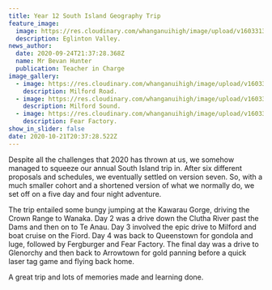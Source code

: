 ```yaml
---
title: Year 12 South Island Geography Trip
feature_image:
  image: https://res.cloudinary.com/whanganuihigh/image/upload/v1603313039/News/Eglinton.jpg
  description: Eglinton Valley.
news_author:
  date: 2020-09-24T21:37:28.368Z
  name: Mr Bevan Hunter
  publication: Teacher in Charge
image_gallery:
  - image: https://res.cloudinary.com/whanganuihigh/image/upload/v1603313087/News/Milford_Road.jpg
    description: Milford Road.
  - image: https://res.cloudinary.com/whanganuihigh/image/upload/v1603313069/News/Milford.jpg
    description: Milford Sound.
  - image: https://res.cloudinary.com/whanganuihigh/image/upload/v1603313104/News/Fear.jpg
    description: Fear Factory.
show_in_slider: false
date: 2020-10-21T20:37:28.522Z
---
```

Despite all the challenges that 2020 has thrown at us, we somehow managed to squeeze our annual South Island trip in. After six different proposals and schedules, we eventually settled on version seven. So, with a much smaller cohort and a shortened version of what we normally do, we set off on a five day and four night adventure.

The trip entailed some bungy jumping at the Kawarau Gorge, driving the Crown Range to Wanaka. Day 2 was a drive down the Clutha River past the Dams and then on to Te Anau.  Day 3 involved the epic drive to Milford and boat cruise on the Fiord.  Day 4 was back to Queenstown for gondola and luge, followed by Fergburger and Fear Factory.  The final day was a drive to Glenorchy and then back to Arrowtown for gold panning before a quick laser tag game and flying back home.

A great trip and lots of memories made and learning done.